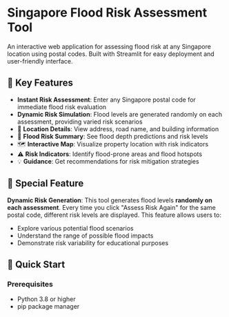 # Singapore Flood Risk Assessment Tool

An interactive web application for assessing flood risk at any Singapore location using postal codes. Built with Streamlit for easy deployment and user-friendly interface.

## 🌊 Key Features

- **Instant Risk Assessment**: Enter any Singapore postal code for immediate flood risk evaluation
- **Dynamic Risk Simulation**: Flood levels are generated randomly on each assessment, providing varied risk scenarios
- 📍 **Location Details**: View address, road name, and building information
- 🌊 **Flood Risk Summary**: See flood depth predictions and risk levels
- 🗺️ **Interactive Map**: Visualize property location with risk indicators
- ⚠️ **Risk Indicators**: Identify flood-prone areas and flood hotspots
- 💡 **Guidance**: Get recommendations for risk mitigation strategies


## 🎯 Special Feature

**Dynamic Risk Generation**: This tool generates flood levels **randomly on each assessment**. Every time you click "Assess Risk Again" for the same postal code, different risk levels are displayed. This feature allows users to:
- Explore various potential flood scenarios
- Understand the range of possible flood impacts
- Demonstrate risk variability for educational purposes

## 🚀 Quick Start

### Prerequisites
- Python 3.8 or higher
- pip package manager